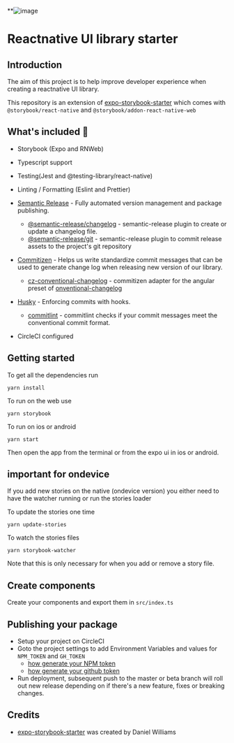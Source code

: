 **![image](https://user-images.githubusercontent.com/3481514/145904252-92e3dc1e-591f-410f-88a1-b4250f4ba6f2.png)

# Reactnative UI library starter

## Introduction
The aim of this project is to help improve developer experience when creating a reactnative UI library.

This repository is an extension of [expo-storybook-starter](https://github.com/dannyhw/expo-storybook-starter) which comes with `@storybook/react-native` and `@storybook/addon-react-native-web`

## What's included 🎉
- Storybook (Expo and RNWeb)


- Typescript support


- Testing(Jest and @testing-library/react-native)


- Linting / Formatting (Eslint and Prettier)


- [Semantic Release](https://github.com/semantic-release/semantic-release) - Fully automated version management and package publishing.
  - [@semantic-release/changelog](https://github.com/semantic-release/changelog) - semantic-release plugin to create or update a changelog file.
  - [@semantic-release/git](https://github.com/semantic-release/git) - semantic-release plugin to commit release assets to the project's git repository


- [Commitizen](https://github.com/commitizen/cz-cli) - Helps us write standardize commit messages that can be used to generate change log when releasing new version of our library.
  - [cz-conventional-changelog](https://github.com/commitizen/cz-conventional-changelog) - commitizen adapter for the angular preset of [onventional-changelog](https://github.com/conventional-changelog/conventional-changelog)


- [Husky](https://github.com/typicode/husky) - Enforcing commits with hooks.
  - [commitlint](https://github.com/conventional-changelog/commitlint) - commitlint checks if your commit messages meet the conventional commit format.


- CircleCI configured

## Getting started

To get all the dependencies run

```
yarn install
```

To run on the web use

```
yarn storybook
```

To run on ios or android

```
yarn start
```

Then open the app from the terminal or from the expo ui in ios or android.

## important for ondevice

If you add new stories on the native (ondevice version) you either need to have the watcher running or run the stories loader

To update the stories one time

```
yarn update-stories
```

To watch the stories files

```
yarn storybook-watcher
```

Note that this is only necessary for when you add or remove a story file.

## Create components
Create your components and export them in `src/index.ts`

## Publishing your package

- Setup your project on CircleCI
- Goto the project settings to add Environment Variables and values for `NPM_TOKEN` and `GH_TOKEN`
  - [how generate your NPM token](https://docs.npmjs.com/creating-and-viewing-access-tokens)
  - [how generate your github token](https://docs.github.com/en/authentication/keeping-your-account-and-data-secure/creating-a-personal-access-token)
- Run deployment, subsequent push to the master or beta branch will roll out new release depending on if there's a new feature, fixes or breaking changes.


## Credits
- [expo-storybook-starter](https://github.com/dannyhw/expo-storybook-starter) was created by Daniel Williams
